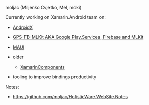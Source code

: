 moljac (Miljenko Cvjetko, Mel, moki)

Currently working on Xamarin.Android team on:

*   [AndroidX](https://github.com/xamarin/AndroidX)

*   [GPS-FB-MLKit AKA Google.Play.Services, Firebase and MLKit](https://github.com/xamarin/GooglePlayServicesComponents)

*    [MAUI](https://github.com/dotnet/maui)

*   older

    *   [XamarinComponents](https://github.com/xamarin/XamarinComponents)

*   tooling to improve bindings productivity

Notes:

*   https://github.com/moljac/HolisticWare.WebSite.Notes

